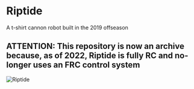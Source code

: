 # Riptide
A t-shirt cannon robot built in the 2019 offseason

## ATTENTION: This repository is now an archive because, as of 2022, Riptide is fully RC and no-longer uses an FRC control system

![Riptide](https://breakerbots.com/images/robots/Riptide.jpg)
